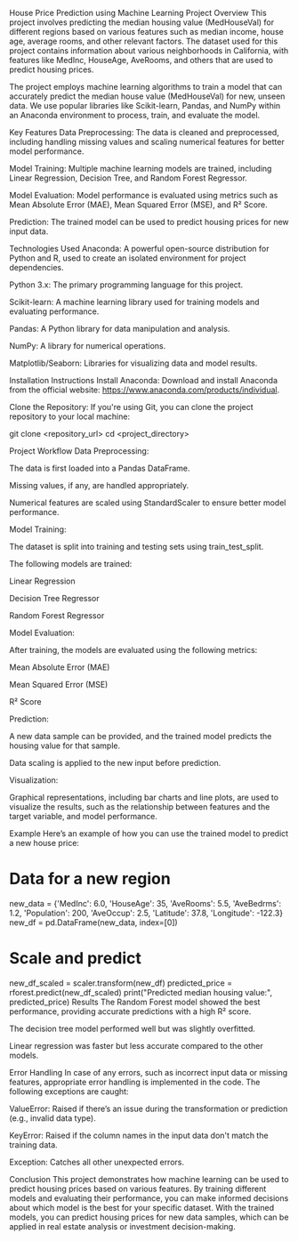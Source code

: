 House Price Prediction using Machine Learning
Project Overview
This project involves predicting the median housing value (MedHouseVal) for different regions based on various features such as median income, house age, average rooms, and other relevant factors. The dataset used for this project contains information about various neighborhoods in California, with features like MedInc, HouseAge, AveRooms, and others that are used to predict housing prices.

The project employs machine learning algorithms to train a model that can accurately predict the median house value (MedHouseVal) for new, unseen data. We use popular libraries like Scikit-learn, Pandas, and NumPy within an Anaconda environment to process, train, and evaluate the model.

Key Features
Data Preprocessing: The data is cleaned and preprocessed, including handling missing values and scaling numerical features for better model performance.

Model Training: Multiple machine learning models are trained, including Linear Regression, Decision Tree, and Random Forest Regressor.

Model Evaluation: Model performance is evaluated using metrics such as Mean Absolute Error (MAE), Mean Squared Error (MSE), and R² Score.

Prediction: The trained model can be used to predict housing prices for new input data.

Technologies Used
Anaconda: A powerful open-source distribution for Python and R, used to create an isolated environment for project dependencies.

Python 3.x: The primary programming language for this project.

Scikit-learn: A machine learning library used for training models and evaluating performance.

Pandas: A Python library for data manipulation and analysis.

NumPy: A library for numerical operations.

Matplotlib/Seaborn: Libraries for visualizing data and model results.

Installation Instructions
Install Anaconda: Download and install Anaconda from the official website: https://www.anaconda.com/products/individual.

Clone the Repository: If you're using Git, you can clone the project repository to your local machine:

git clone <repository_url>
cd <project_directory>

Project Workflow
Data Preprocessing:

The data is first loaded into a Pandas DataFrame.

Missing values, if any, are handled appropriately.

Numerical features are scaled using StandardScaler to ensure better model performance.

Model Training:

The dataset is split into training and testing sets using train_test_split.

The following models are trained:

Linear Regression

Decision Tree Regressor

Random Forest Regressor

Model Evaluation:

After training, the models are evaluated using the following metrics:

Mean Absolute Error (MAE)

Mean Squared Error (MSE)

R² Score

Prediction:

A new data sample can be provided, and the trained model predicts the housing value for that sample.

Data scaling is applied to the new input before prediction.

Visualization:

Graphical representations, including bar charts and line plots, are used to visualize the results, such as the relationship between features and the target variable, and model performance.

Example
Here’s an example of how you can use the trained model to predict a new house price:

# Data for a new region
new_data = {'MedInc': 6.0, 'HouseAge': 35, 'AveRooms': 5.5, 'AveBedrms': 1.2, 'Population': 200, 'AveOccup': 2.5,
           'Latitude': 37.8, 'Longitude': -122.3}
new_df = pd.DataFrame(new_data, index=[0])

# Scale and predict
new_df_scaled = scaler.transform(new_df)
predicted_price = rforest.predict(new_df_scaled)
print("Predicted median housing value:", predicted_price)
Results
The Random Forest model showed the best performance, providing accurate predictions with a high R² score.

The decision tree model performed well but was slightly overfitted.

Linear regression was faster but less accurate compared to the other models.

Error Handling
In case of any errors, such as incorrect input data or missing features, appropriate error handling is implemented in the code. The following exceptions are caught:

ValueError: Raised if there’s an issue during the transformation or prediction (e.g., invalid data type).

KeyError: Raised if the column names in the input data don't match the training data.

Exception: Catches all other unexpected errors.

Conclusion
This project demonstrates how machine learning can be used to predict housing prices based on various features. By training different models and evaluating their performance, you can make informed decisions about which model is the best for your specific dataset. With the trained models, you can predict housing prices for new data samples, which can be applied in real estate analysis or investment decision-making.

